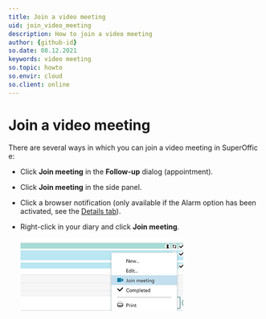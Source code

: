 ```yaml
---
title: Join a video meeting
uid: join_video_meeting
description: How to join a video meeting
author: {github-id}
so.date: 08.12.2021
keywords: video meeting
so.topic: howto
so.envir: cloud
so.client: online
---
```


# Join a video meeting

There are several ways in which you can join a video meeting in SuperOffice:

* Click **Join meeting** in the **Follow-up** dialog (appointment).
* Click **Join meeting** in the side panel.
* Click a browser notification (only available if the Alarm option has been activated, see the [Details tab][1]).
* Right-click in your diary and click **Join meeting**.

    ![Join meeting -screenshot][img1]

<!-- Referenced links -->
[1]: https://community.superoffice.com/documentation/help/en/crm/9.2/userhelp/StandardCRM/chap02/Details_tab_follow-ups.htm

<!-- Referenced images -->
[img1]: media/join-meeting-diary.png
